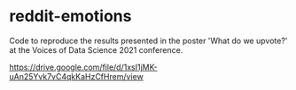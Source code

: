 # reddit-emotions
Code to reproduce the results presented in the poster 'What do we upvote?' at the Voices of Data Science 2021 conference.

https://drive.google.com/file/d/1xsI1jMK-uAn25Yvk7vC4qkKaHzCfHrem/view
